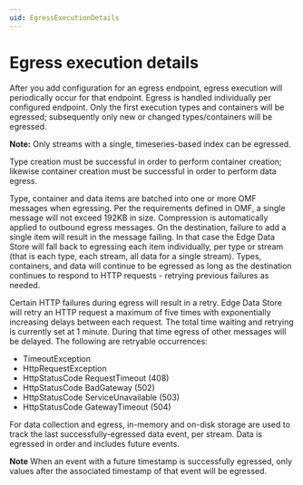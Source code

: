 ```yaml
---
uid: EgressExecutionDetails
---
```


# Egress execution details

After you add configuration for an egress endpoint, egress execution will periodically occur for that endpoint. Egress is handled individually per configured endpoint. Only the first execution types and containers will be egressed; subsequently only new or changed types/containers will be egressed. 

**Note:** Only streams with a single, timeseries-based index can be egressed. 

Type creation must be successful in order to perform container creation; likewise container creation must be successful in order to perform data egress.

Type, container and data items are batched into one or more OMF messages when egressing. Per the requirements defined in OMF, a single message will not exceed 192KB in size. Compression is automatically applied to outbound egress messages. On the destination, failure to add a single item will result in the message failing. In that case the Edge Data Store will fall back to egressing each item individually, per type or stream (that is each type, each stream, all data for a single stream). Types, containers, and data will continue to be egressed as long as the destination continues to respond to HTTP requests - retrying previous failures as needed.

Certain HTTP failures during egress will result in a retry. Edge Data Store will retry an HTTP request a maximum of five times with exponentially increasing delays between each request. The total time waiting and retrying is currently set at 1 minute. During that time egress of other messages will be delayed. The following are retryable occurrences:

- TimeoutException
- HttpRequestException
- HttpStatusCode RequestTimeout (408)
- HttpStatusCode BadGateway (502)
- HttpStatusCode ServiceUnavailable (503)
- HttpStatusCode GatewayTimeout (504)

For data collection and egress, in-memory and on-disk storage are used to track the last successfully-egressed data event, per stream. Data is egressed in order and includes future events.

**Note**  When an event with a future timestamp is successfully egressed, only values after the associated timestamp of that event will be egressed.
